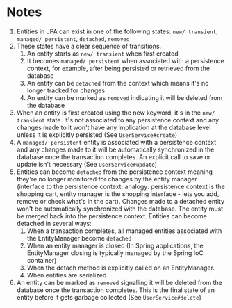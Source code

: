 # Notes

1. Entities in JPA can exist in one of the following states: `new/ transient`, `managed/ persistent`, `detached`, `removed` 
2. These states have a clear sequence of transitions.
   1. An entity starts as `new/ transient` when first created
   2. It becomes `managed/ persistent` when associated with a persistence context, for example, after being persisted or retrieved from the database
   3. An entity can be `detached` from the context which means it's no longer tracked for changes
   4. An entity can be marked as `removed` indicating it will be deleted from the database
3. When an entity is first created using the new keyword, it's in the `new/ transient` state. It's not associated to any persistence context and any changes made to it won't have any implication at the database level unless it is explicitly persisted (See `UserService#create`)
4. A `managed/ persistent` entity is associated with a persistence context and any changes made to it will be automatically synchronized in the database once the transaction completes. An explicit call to save or update isn't necessary (See `UserService#update`)
5. Entities can become `detached` from the persistence context meaning they're no longer monitored for changes by the entity manager (interface to the persistence context; analogy: persistence context is the shopping cart, entity manager is the shopping interface - lets you add, remove or check what's in the cart). Changes made to a detached entity won't be automatically synchronized with the database. The entity must be merged back into the persistence context. Entities can become detached in several ways:
   1. When a transaction completes, all managed entities associated with the EntityManager become `detached`
   2. When an entity manager is closed (In Spring applications, the EntityManager closing is typically managed by the Spring IoC container)
   3. When the detach method is explicitly called on an EntityManager.
   4. When entities are serialized
6. An entity can be marked as `removed` signalling it will be deleted from the database once the transaction completes. This is the final state of an entity before it gets garbage collected (See `UserService#delete`)